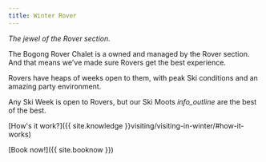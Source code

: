 ```yaml
---
title: Winter Rover
---
```

_The jewel of the Rover section._

The Bogong Rover Chalet is a owned and managed by the Rover section. And that
means we've made sure Rovers get the best experience.

Rovers have heaps of weeks open to them, with peak Ski conditions and an amazing
party environment.

Any Ski Week is open to Rovers, but our Ski Moots <i class='material-icons'
title='Ski Weeks 1, 4 and 10.'>info_outline</i> are the best of the best.

[How's it work?]({{ site.knowledge }}visiting/visiting-in-winter/#how-it-works)

[Book now!]({{ site.booknow }})
